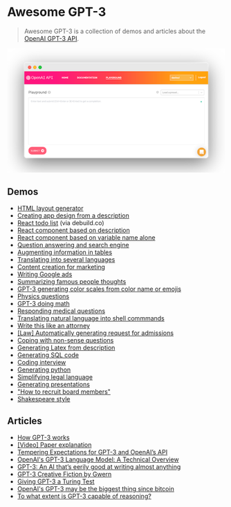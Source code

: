 # Awesome GPT-3
> Awesome GPT-3 is a collection of demos and articles about the [OpenAI GPT-3 API](https://openai.com/blog/openai-api/).

![](screenshot.png)
## Demos

* [HTML layout generator](https://twitter.com/sharifshameem/status/1282676454690451457)
* [Creating app design from a description](https://twitter.com/jsngr/status/1284511080715362304)
* [React todo list](https://twitter.com/sharifshameem/status/1284421499915403264?s=09) (via debuild.co)
* [React component based on description](https://twitter.com/sharifshameem/status/1284095222939451393)
* [React component based on variable name alone](https://twitter.com/hturan/status/1282261783147958272)
* [Question answering and search engine](https://twitter.com/paraschopra/status/1284801028676653060)
* [Augmenting information in tables](https://twitter.com/pavtalk/status/1285410751092416513)
* [Translating into several languages](https://www.johnfaben.com/blog/gpt-3-translations)
* [Content creation for marketing](https://twitter.com/Siddharth87/status/1282823354567626754)
* [Writing Google ads](https://twitter.com/Siddharth87/status/1282823360825581568)
* [Summarizing famous people thoughts](https://twitter.com/paraschopra/status/1284423233047900161)
* [GPT-3 generating color scales from color name or emojis](https://twitter.com/hturan/status/1282381985642614790)
* [Physics questions](https://www.lesswrong.com/posts/L5JSMZQvkBAx9MD5A/to-what-extent-is-gpt-3-capable-of-reasoning)
* [GPT-3 doing math](https://twitter.com/kleptid/status/1284069270603866113/photo/1)
* [Responding medical questions](https://twitter.com/QasimMunye/status/1278750809094750211)
* [Translating natural language into shell commmands](https://twitter.com/harlandduman/status/1282132804034150400)
* [Write this like an attorney](https://twitter.com/f_j_j_/status/1283349995144359937)
* [[Law] Automatically generating request for admissions](https://twitter.com/f_j_j_/status/1284050844787200000)
* [Coping with non-sense questions](https://twitter.com/nicklovescode/status/1284050958977130497)
* [Generating Latex from description](https://twitter.com/sh_reya/status/1284746918959239168)
* [Generating SQL code](https://twitter.com/aquariusacquah/status/1284706786247880705)
* [Coding interview](https://twitter.com/lacker/status/1279136788326432771/photo/1)
* [Generating python](https://twitter.com/josephbrionesaz/status/1283097878223675392)
* [Simplifying legal language](https://twitter.com/michaeltefula/status/1285505897108832257)
* [Generating presentations](http://www.bemmu.com/gpt3-presentation)
* ["How to recruit board members"](https://twitter.com/zebulgar/status/1283927560435326976)
* [Shakespeare style](https://twitter.com/Merzmensch/status/1282957710024159234)

## Articles
* [How GPT-3 works](https://twitter.com/JayAlammar/status/1285498971960598529)
* [[Video] Paper explanation](https://www.youtube.com/watch?v=SY5PvZrJhLE)
* [Tempering Expectations for GPT-3 and OpenAI’s API](https://minimaxir.com/2020/07/gpt3-expectations/)
* [OpenAI's GPT-3 Language Model: A Technical Overview](https://lambdalabs.com/blog/demystifying-gpt-3/)
* [GPT-3: An AI that’s eerily good at writing almost anything](https://arr.am/2020/07/09/gpt-3-an-ai-thats-eerily-good-at-writing-almost-anything/)
* [GPT-3 Creative Fiction by Gwern](https://www.gwern.net/GPT-3)
* [Giving GPT-3 a Turing Test](http://lacker.io/ai/2020/07/06/giving-gpt-3-a-turing-test.html?s=09) 
* [OpenAI's GPT-3 may be the biggest thing since bitcoin](https://maraoz.com/2020/07/18/openai-gpt3/)
* [To what extent is GPT-3 capable of reasoning?](https://www.lesswrong.com/posts/L5JSMZQvkBAx9MD5A/to-what-extent-is-gpt-3-capable-of-reasoning)

